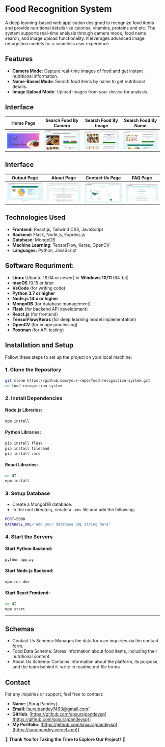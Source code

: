 # Food Recognition System

A deep learning-based web application designed to recognize food items and provide nutritional details like calories, vitamins, proteins and etc. The system supports real-time analysis through camera mode, food name search, and image upload functionality. It leverages advanced image recognition models for a seamless user experience.

## Features
- **Camera Mode**: Capture real-time images of food and get instant nutritional information.
- **Name-Based Mode**: Search food items by name to get nutritional details.
- **Image Upload Mode**: Upload images from your device for analysis.

## Interface

| Home Page | Search Food By Camera | Search Food By Image | Search Food By Name |
|-------------|-------------|---------------------|-----------------------|
| ![Home Page](./readmemedia/homeimage.png) | ![Search Food By Camera](./readmemedia/searchbycameraimage.png) | ![Search Food By Image](./readmemedia/searchbyimageimage.png) | ![Search Food By Name](./readmemedia/searchbynameimage.png) |
## Interface

| Output Page | About Page | Contact Us Page | FAQ Page |
|-------------|-------------|---------------------|-----------------------|
| ![Output Page](./readmemedia/outputimage.png) | ![About Page](./readmemedia/aboutimage.png) | ![Contact Us Image](./readmemedia/contactusimage.png) | ![FAQ Image](./readmemedia/faqimage.png) |
  


## Technologies Used

- **Frontend:** React.js, Tailwind CSS, JavaScript
- **Backend:** Flask, Node.js, Express.js
- **Database:** MongoDB
- **Machine Learning:** TensorFlow, Keras, OpenCV
- **Languages:** Python, JavaScript
 
## Software Requriment:
- **Linux** (Ubuntu 18.04 or newer) or **Windows 10/11** (64-bit)
- **macOS** 10.15 or later
- **VsCode** (for writing code)
- **Python 3.7 or higher**
- **Node.js 14.x or higher**
- **MongoDB** (for database management)
- **Flask** (for backend API development)
- **React.js** (for frontend)
- **TensorFlow/Keras** (for deep learning model implementation)
- **OpenCV** (for image processing)
- **Postman** (for API testing)
 

## Installation and Setup

Follow these steps to set up the project on your local machine:

### 1. Clone the Repository

```bash
git clone https://github.com/your-repo/food-recognition-system.git
cd food-recognition-system
```

### 2. Install Dependencies

#### Node.js Libraries:

```bash
npm install
```

#### Python Libraries:

```bash
pip install flask
pip install fileread
pip install cors
```

#### React Libraries:

```bash
cd UI
npm install
```

### 3. Setup Database

- Create a MongoDB database.
- In the root directory, create a `.env` file and add the following:

```bash
PORT=5000
DATABASE_URL="add your database URL string here"
```

### 4. Start the Servers

#### Start Python Backend:

```bash
python app.py
```

#### Start Node.js Backend:

```bash
npm run dev
```

#### Start React Frontend:

```bash
cd UI
npm start
```

---
 
## Schemas
  - Contact Us Schema: Manages the data for user inquiries via the contact form.
  - Food Data Schema: Stores information about food items, including their nutritional content.
  - About Us Schema: Contains information about the platform, its purpose, and the team behind it. write in readme.md file forma


## Contact
For any inquiries or support, feel free to contact:
- **Name**: [Suraj Pandey]
- **Email**: [surajpandey7493@gmail.com]
- **GitHub**: [https://github.com/spsurajpandeysp](https://github.com/spsurajpandeysp)]
- **My Portfolio**: [https://github.com/spsurajpandeysp](https://surajpandey.vercel.app)]


🌟 **Thank You for Taking the Time to Explore Our Project!** 🌟
